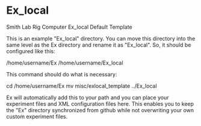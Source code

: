 # Ex_local
Smith Lab Rig Computer Ex_local Default Template

This is an example "Ex_local" directory. You can move this directory into the same level as the Ex directory and rename it as "Ex_local". So, it should be configured like this:

/home/username/Ex
/home/username/Ex_local

This command should do what is necessary:

cd /home/username/Ex
mv misc/exlocal_template ../Ex_local

Ex will automatically add this to your path and you can place your experiment files and XML configuration files here. This enables you to keep the "Ex" directory synchronized from github while not overwriting your own custom experiment files.
